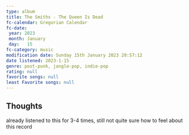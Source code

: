 ```yaml
---
type: album 
title: The Smiths - The Queen Is Dead
fc-calendar: Gregorian Calendar
fc-date: 
 year: 2023
 month: January
 day:   15
fc-category: music
modification date: Sunday 15th January 2023 20:57:12
date listened: 2023-1-15 
genre: post-punk, jangle-pop, indie-pop
rating: null
favorite songs: null
least Favorite songs: null
---
```

## Thoughts

already listened to this for 3-4 times, still not quite sure how to feel about this record 